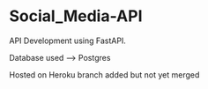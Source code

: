 # Social_Media-API


API Development using FastAPI.

Database used --> Postgres

Hosted on Heroku 
branch added
but not yet merged
